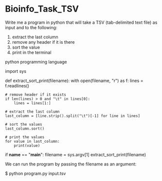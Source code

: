 # Bioinfo_Task_TSV
Write me a program in python that will take a TSV (tab-delimited text file) as input and to the following: 
1. extract the last column
2. remove any header if it is there 
3. sort the value 
4. print in the terminal


python programming language

import sys

def extract_sort_print(filename):
    with open(filename, "r") as f:
        lines = f.readlines()
        
    # remove header if it exists
    if len(lines) > 0 and "\t" in lines[0]:
        lines = lines[1:]
        
    # extract the last column
    last_column = [line.strip().split("\t")[-1] for line in lines]
    
    # sort the values
    last_column.sort()
    
    # print the values
    for value in last_column:
        print(value)

if __name__ == "__main__":
    filename = sys.argv[1]
    extract_sort_print(filename)

We can run the program by passing the filename as an argument:


$ python program.py input.tsv
